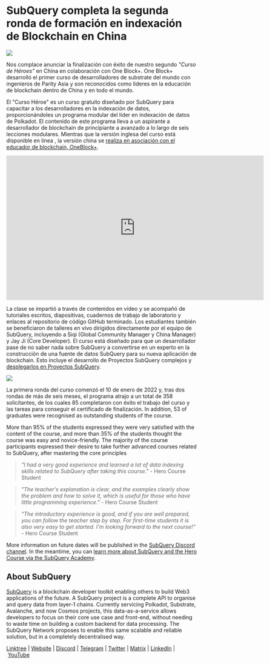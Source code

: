 # SubQuery completa la segunda ronda de formación en indexación de Blockchain en China

![](https://miro.medium.com/max/1400/0*WIzKH6w9LEvHG7vg)

Nos complace anunciar la finalización con éxito de nuestro segundo *"Curso de Héroes"* en China en colaboración con One Block+. One Block+ desarrolló el primer curso de desarrolladores de substrate del mundo con ingenieros de Parity Asia y son reconocidos como líderes en la educación de blockchain dentro de China y en todo el mundo.

El "Curso Héroe" es un curso gratuito diseñado por SubQuery para capacitar a los desarrolladores en la indexación de datos, proporcionándoles un programa modular del líder en indexación de datos de Polkadot. El contenido de este programa lleva a un aspirante a desarrollador de blockchain de principiante a avanzado a lo largo de seis lecciones modulares. Mientras que la versión inglesa del curso está disponible en línea , la versión china se [realiza en asociación con el educador de blockchain, OneBlock+](./20220308-oneblock-education.md).

<iframe width="680" height="382" src="https://www.youtube.com/embed/H-cEUbXIolo" title="YouTube video player" frameborder="0" allow="accelerometer; autoplay; clipboard-write; encrypted-media; gyroscope; picture-in-picture" allowfullscreen></iframe>

La clase se impartió a través de contenidos en vídeo y se acompañó de tutoriales escritos, diapositivas, cuadernos de trabajo de laboratorio y enlaces al repositorio de código GitHub terminado. Los estudiantes también se beneficiaron de talleres en vivo dirigidos directamente por el equipo de SubQuery, incluyendo a Siqi (Global Community Manager y China Manager) y Jay Ji (Core Developer). El curso está diseñado para que un desarrollador pase de no saber nada sobre SubQuery a convertirse en un experto en la construcción de una fuente de datos SubQuery para su nueva aplicación de blockchain. Esto incluye el desarrollo de Proyectos SubQuery complejos y [desplegarlos en Proyectos SubQuery](https://project.subquery.network/).

![](https://miro.medium.com/max/1400/0*1TtUi2eeuWVr2dg8)

La primera ronda del curso comenzó el 10 de enero de 2022 y, tras dos rondas de más de seis meses, el programa atrajo a un total de 358 solicitantes, de los cuales 85 completaron con éxito el trabajo del curso y las tareas para conseguir el certificado de finalización. In addition, 53 of graduates were recognised as outstanding students of the course.

More than 95% of the students expressed they were very satisfied with the content of the course, and more than 35% of the students thought the course was easy and novice-friendly. The majority of the course participants expressed their desire to take further advanced courses related to SubQuery, after mastering the core principles

> *"I had a very good experience and learned a lot of data indexing skills related to SubQuery after taking this course."* - Hero Course Student

> *"The teacher's explanation is clear, and the examples clearly show the problem and how to solve it, which is useful for those who have little programming experience."* - Hero Course Student

> *"The introductory experience is good, and if you are well prepared, you can follow the teacher step by step. For first-time students it is also very easy to get started. I'm looking forward to the next course!"* - Hero Course Student

More information on future dates will be published in the [SubQuery Discord channel](https://discord.com/invite/78zg8aBSMG). In the meantime, you can [learn more about SubQuery and the Hero Course via the SubQuery Academy](https://subquery.coassemble.com/unlock/dOKZW6O#/).

## About SubQuery

[SubQuery](https://subquery.network/) is a blockchain developer toolkit enabling others to build Web3 applications of the future. A SubQuery project is a complete API to organise and query data from layer-1 chains. Currently servicing Polkadot, Substrate, Avalanche, and now Cosmos projects, this data-as-a-service allows developers to focus on their core use case and front-end, without needing to waste time on building a custom backend for data processing. The SubQuery Network proposes to enable this same scalable and reliable solution, but in a completely decentralised way.

​​[Linktree](https://linktr.ee/subquerynetwork) | [Website](https://subquery.network/) | [Discord](https://discord.com/invite/78zg8aBSMG) | [Telegram](https://t.me/subquerynetwork) | [Twitter](https://twitter.com/subquerynetwork) | [Matrix](https://matrix.to/#/#subquery:matrix.org) | [LinkedIn](https://www.linkedin.com/company/subquery) | [YouTube](https://www.youtube.com/channel/UCi1a6NUUjegcLHDFLr7CqLw)
